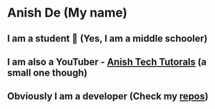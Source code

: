# Anish De (My name)
## I am a student 🍎 (Yes, I am a middle schooler)
## I am also a YouTuber - [Anish Tech Tutorals](https://youtube.com/anishtechtutorials) (a small one though)
## Obviously I am a developer (Check my [repos](https://github.com/AnishDe12020?tab=repositories))
